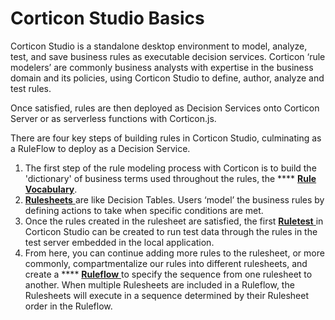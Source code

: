 # Corticon Studio Basics

Corticon Studio is a standalone desktop environment to model, analyze, test, and save business rules as executable decision services. Corticon ‘rule modelers’ are commonly business analysts with expertise in the business domain and its policies, using Corticon Studio to define, author, analyze and test rules.&#x20;

Once satisfied, rules are then deployed as Decision Services onto Corticon Server or as serverless functions with Corticon.js.&#x20;

There are four key steps of building rules in Corticon Studio, culminating as a RuleFlow to deploy as a Decision Service.

1. The first step of the rule modeling process with Corticon is to build the 'dictionary' of business terms used throughout the rules, the **** [**Rule Vocabulary**](rule-vocabulary/).
2. [**Rulesheets** ](rulesheets/)are like Decision Tables. Users ‘model’ the business rules by defining actions to take when specific conditions are met.
3. Once the rules created in the rulesheet are satisfied, the first [**Ruletest** ](ruletests.md)in Corticon Studio can be created to run test data through the rules in the test server embedded in the local application.
4. From here, you can continue adding more rules to the rulesheet, or more commonly, compartmentalize our rules into different rulesheets, and create a **** [**Ruleflow** ](ruleflows/)to specify the sequence from one rulesheet to another. When multiple Rulesheets are included in a Ruleflow, the Rulesheets will execute in a sequence determined by their Rulesheet order in the Ruleflow.
